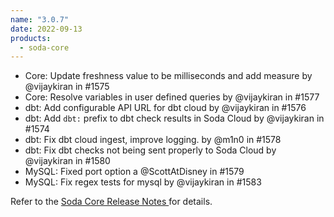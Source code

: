 ```yaml
---
name: "3.0.7"
date: 2022-09-13
products:
  - soda-core
---
```


* Core: Update freshness value to be milliseconds and add measure by @vijaykiran in #1575
* Core: Resolve variables in user defined queries by @vijaykiran in #1577
* dbt: Add configurable API URL for dbt cloud by @vijaykiran in #1576
* dbt: Add `dbt:` prefix to dbt check results in Soda Cloud by @vijaykiran in #1574
* dbt: Fix dbt cloud ingest, improve logging. by @m1n0 in #1578
* dbt: Fix dbt checks not being sent properly to Soda Cloud by @vijaykiran in #1580
* MySQL: Fixed port option a @ScottAtDisney in #1579
* MySQL: Fix regex tests for mysql by @vijaykiran in #1583

Refer to the <a href="https://github.com/sodadata/soda-core/releases" target="_blank">Soda Core Release Notes </a> for details.